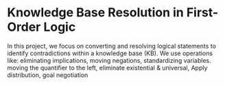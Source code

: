 <h1>  Knowledge Base Resolution in First-Order Logic </h1>

In this project, we focus on converting and resolving logical statements to identify contradictions within a knowledge base (KB). We use operations like:
eliminating implications, 
moving negations, 
standardizing variables.
moving the quantifier to the left,
eliminate existential & universal,
Apply distribution,
goal negotiation 

